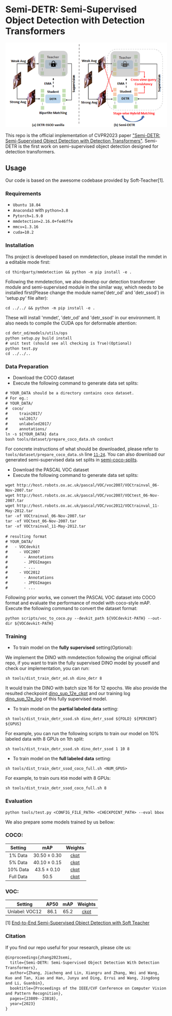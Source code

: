 # Semi-DETR: Semi-Supervised Object Detection with Detection Transformers
![](./resources/teaser.png)

This repo is the official implementation of CVPR2023 paper ["Semi-DETR: Semi-Supervised Object Detection with Detection Transformers"](https://arxiv.org/abs/2307.08095). Semi-DETR is the first work on semi-supervised object detection designed for detection transformers.

## Usage
Our code is based on the awesome codebase provided by Soft-Teacher[1].

### Requirements
- `Ubuntu 18.04`
- `Anaconda3` with `python=3.8`
- `Pytorch=1.9.0`
- `mmdetection=2.16.0+fe46ffe`
- `mmcv=1.3.16`
- `cuda=10.2`

<!-- #### Notes
- The project should be compatible to the latest version of `mmdetection`. If you want to switch to the same version `mmdetection` as ours, run `cd thirdparty/mmdetection && git checkout v2.16.0` -->
### Installation
Ths project is developed based on mmdetection, please install the mmdet in a editable mode first:
```
cd thirdparty/mmdetection && python -m pip install -e .
```
Following the mmdetection, we also develop our detection transformer module and semi-supervised module in the similar way, which needs to be installed first(Please change the module name('detr_od' and 'detr_ssod') in 'setup.py' file alter):
```
cd ../../ && python -m pip install -e .
```
These will install 'mmdet', 'detr_od' and 'detr_ssod' in our environment.
It also needs to compile the CUDA ops for deformable attention:
```
cd detr_od/models/utils/ops
python setup.py build install
# unit test (should see all checking is True)(Optional)
python test.py
cd ../../..
```
### Data Preparation
- Download the COCO dataset
- Execute the following command to generate data set splits:
```shell script
# YOUR_DATA should be a directory contains coco dataset.
# For eg.:
# YOUR_DATA/
#  coco/
#     train2017/
#     val2017/
#     unlabeled2017/
#     annotations/
ln -s ${YOUR_DATA} data
bash tools/dataset/prepare_coco_data.sh conduct

```
For concrete instructions of what should be downloaded, please refer to `tools/dataset/prepare_coco_data.sh` line [`11-24`](https://github.com/microsoft/SoftTeacher/blob/863d90a3aa98615be3d156e7d305a22c2a5075f5/tools/dataset/prepare_coco_data.sh#L11). You can also download our generated semi-supervised data set splits in [semi-coco-splits](https://pan.baidu.com/s/1-b4D5ObCcg28TAp0iNr_cQ?pwd=wnsb).
- Download the PASCAL VOC dataset
- Execute the following command to generate data set splits:
```shell script
wget http://host.robots.ox.ac.uk/pascal/VOC/voc2007/VOCtrainval_06-Nov-2007.tar
wget http://host.robots.ox.ac.uk/pascal/VOC/voc2007/VOCtest_06-Nov-2007.tar
wget http://host.robots.ox.ac.uk/pascal/VOC/voc2012/VOCtrainval_11-May-2012.tar
tar -xf VOCtrainval_06-Nov-2007.tar
tar -xf VOCtest_06-Nov-2007.tar
tar -xf VOCtrainval_11-May-2012.tar

# resulting format
# YOUR_DATA/
#   - VOCdevkit
#     - VOC2007
#       - Annotations
#       - JPEGImages
#       - ...
#     - VOC2012
#       - Annotations
#       - JPEGImages
#       - ...
```
Following prior works, we convert the PASCAL VOC dataset into COCO format and evaluate the performance of model with coco-style mAP. Execute the following command to convert the dataset format:
```shell script
python scripts/voc_to_coco.py --devkit_path ${VOCdevkit-PATH} --out-dir ${VOCdevkit-PATH}
```
### Training
- To train model on the **fully supervised** setting(Optional):

We implement the DINO with mmdetection following the original official repo, if you want to train the fully supervised DINO model by youself and check our implementation, you can run:
```shell script
sh tools/dist_train_detr_od.sh dino_detr 8
```
It would train the DINO with batch size 16 for 12 epochs. We also provide the resulted checkpoint [dino_sup_12e_ckpt](https://pan.baidu.com/s/1_jurNR3lKRL6--mL4grqpg?pwd=q32i) and our training log [dino_sup_12e_log](https://pan.baidu.com/s/1pVtpfAhdYkbpst81dKIYoA?pwd=gwmx) of this fully supervised model.

- To train model on the **partial labeled data** setting:
```shell script
sh tools/dist_train_detr_ssod.sh dino_detr_ssod ${FOLD} ${PERCENT} ${GPUS}
```
For example, you can run the following scripts to train our model on 10% labeled data with 8 GPUs on 1th split:

```shell script
sh tools/dist_train_detr_ssod.sh dino_detr_ssod 1 10 8
```

- To train model on the **full labeled data** setting:

```shell script
sh tools/dist_train_detr_ssod_coco_full.sh <NUM_GPUS>
```
For example, to train ours `R50` model with 8 GPUs:
```shell script
sh tools/dist_train_detr_ssod_coco_full.sh 8
```



### Evaluation
```
python tools/test.py <CONFIG_FILE_PATH> <CHECKPOINT_PATH> --eval bbox
```

We also prepare some models trained by us bellow:
### COCO:
|Setting|mAP|Weights|
|:---:|:----:|:----:|
|1% Data|30.50 $\pm$ 0.30|[ckpt](https://pan.baidu.com/s/1_P6rfyVHx2Xg26yYkY2BSw?pwd=jh10)|
|5% Data|40.10 $\pm$ 0.15 |[ckpt](https://pan.baidu.com/s/1VHB_FOke0GFdu9nbxHwcpQ?pwd=2lfj)|
|10% Data|43.5 $\pm$ 0.10|[ckpt](https://pan.baidu.com/s/16IotJkiu_Lg7nYg_N_s94A?pwd=vak3)|
|Full Data|50.5|[ckpt](https://pan.baidu.com/s/1XBueHD-usZX5Y_o9BMQxjw?pwd=iroz)|

### VOC:
|Setting|AP50|mAP|Weights|
|:---:|:----:|:---:|:----:|
|Unlabel: VOC12|86.1|65.2|[ckpt](https://pan.baidu.com/s/1UqgLZi_6NkW0SkrZh1EAmg?pwd=7dhc)



[1] [End-to-End Semi-Supervised Object Detection with Soft Teacher](http://arxiv.org/abs/2106.09018)

### Citation
If you find our repo useful for your research, please cite us:
```
@inproceedings{zhang2023semi,
  title={Semi-DETR: Semi-Supervised Object Detection With Detection Transformers},
  author={Zhang, Jiacheng and Lin, Xiangru and Zhang, Wei and Wang, Kuo and Tan, Xiao and Han, Junyu and Ding, Errui and Wang, Jingdong and Li, Guanbin},
  booktitle={Proceedings of the IEEE/CVF Conference on Computer Vision and Pattern Recognition},
  pages={23809--23818},
  year={2023}
}

```
